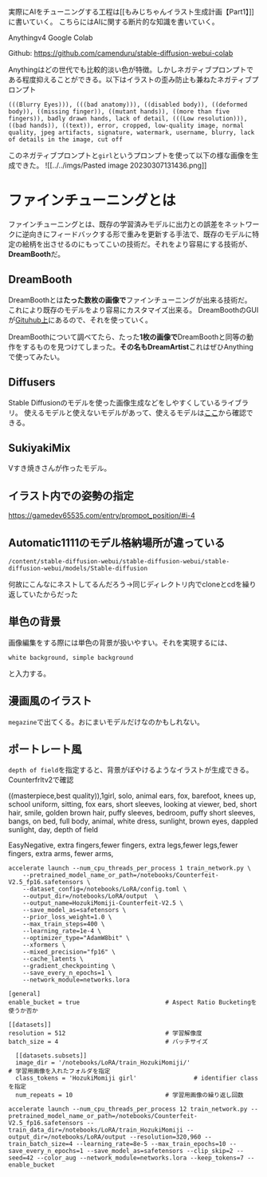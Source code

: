 実際にAIをチューニングする工程は[[もみじちゃんイラスト生成計画【Part1】]]に書いていく。
こちらにはAIに関する断片的な知識を書いていく。

Anythingv4 Google Colab

Github:
https://github.com/camenduru/stable-diffusion-webui-colab

Anythingはどの世代でも比較的淡い色が特徴。しかしネガティブプロンプトである程度抑えることができる。以下はイラストの歪み防止も兼ねたネガティブプロンプト
```
(((Blurry Eyes))), (((bad anatomy))), ((disabled body)), ((deformed body)), ((missing finger)), ((mutant hands)), ((more than five fingers)), badly drawn hands, lack of detail, (((Low resolution))), ((bad hands)), ((text)), error, cropped, low-quality image, normal quality, jpeg artifacts, signature, watermark, username, blurry, lack of details in the image, cut off
```

このネガティブプロンプトと`girl`というプロンプトを使って以下の様な画像を生成できた。
![[../../imgs/Pasted image 20230307131436.png]]

# ファインチューニングとは

ファインチューニングとは、既存の学習済みモデルに出力との誤差をネットワークに逆向きにフィードバックする形で重みを更新する手法で、既存のモデルに特定の絵柄を出させるのにもってこいの技術だ。それをより容易にする技術が、**DreamBooth**だ。

## DreamBooth

DreamBoothとは**たった数枚の画像で**ファインチューニングが出来る技術だ。
これにより既存のモデルをより容易にカスタマイズ出来る。
DreamBoothのGUIが[Gituhub上](https://github.com/smy20011/dreambooth-gui)にあるので、それを使っていく。

DreamBoothについて調べてたら、たった**1枚の画像で**DreamBoothと同等の動作をするものを見つけてしまった。**その名もDreamArtist**これはぜひAnythingで使ってみたい。

## Diffusers
Stable Diffusionのモデルを使った画像生成などをしやすくしているライブラリ。
使えるモデルと使えないモデルがあって、使えるモデルは[ここ](https://huggingface.co/models?other=stable-diffusion)から確認できる。

## SukiyakiMix
Vすき焼きさんが作ったモデル。

## イラスト内での姿勢の指定
https://gamedev65535.com/entry/prompot_position/#i-4

## Automatic1111のモデル格納場所が違っている
`/content/stable-diffusion-webui/stable-diffusion-webui/stable-diffusion-webui/models/Stable-diffusion`

何故にこんなにネストしてるんだろう→同じディレクトリ内でcloneとcdを繰り返していたからだった

## 単色の背景
画像編集をする際には単色の背景が扱いやすい。それを実現するには、
```
white background, simple background
```
と入力する。

## 漫画風のイラスト
`megazine`で出てくる。おにまいモデルだけなのかもしれない。

## ポートレート風
`depth of field`を指定すると、背景がぼやけるようなイラストが生成できる。Counterfrltv2で確認

((masterpiece,best quality)),1girl, solo, animal ears, fox, barefoot, knees up, school uniform, sitting, fox ears, short sleeves, looking at viewer, bed, short hair, smile, golden brown hair, puffy sleeves, bedroom, puffy short sleeves, bangs, on bed, full body, animal, white dress, sunlight, brown eyes, dappled sunlight, day, depth of field

EasyNegative, extra fingers,fewer fingers,  extra legs,fewer legs,fewer fingers,  extra arms, fewer arms,

```
accelerate launch --num_cpu_threads_per_process 1 train_network.py \
    --pretrained_model_name_or_path=/notebooks/Counterfeit-V2.5_fp16.safetensors \
    --dataset_config=/notebooks/LoRA/config.toml \
    --output_dir=/notebooks/LoRA/output  \
    --output_name=HozukiMomiji-Counterfeit-V2.5 \
    --save_model_as=safetensors \
    --prior_loss_weight=1.0 \
    --max_train_steps=400 \
    --learning_rate=1e-4 \
    --optimizer_type="AdamW8bit" \
    --xformers \
    --mixed_precision="fp16" \
    --cache_latents \
    --gradient_checkpointing \
    --save_every_n_epochs=1 \
    --network_module=networks.lora
```

```
[general]
enable_bucket = true                        # Aspect Ratio Bucketingを使うか否か

[[datasets]]
resolution = 512                            # 学習解像度
batch_size = 4                              # バッチサイズ

  [[datasets.subsets]]
  image_dir = '/notebooks/LoRA/train_HozukiMomiji/'                     # 学習用画像を入れたフォルダを指定
  class_tokens = 'HozukiMomiji girl'                # identifier class を指定
  num_repeats = 10                          # 学習用画像の繰り返し回数
```

```
accelerate launch --num_cpu_threads_per_process 12 train_network.py --pretrained_model_name_or_path=/notebooks/Counterfeit-V2.5_fp16.safetensors --train_data_dir=/notebooks/LoRA/train_HozukiMomiji --output_dir=/notebooks/LoRA/output --resolution=320,960 --train_batch_size=4 --learning_rate=8e-5 --max_train_epochs=10 --save_every_n_epochs=1 --save_model_as=safetensors --clip_skip=2 --seed=42 --color_aug --network_module=networks.lora --keep_tokens=7 --enable_bucket
```

```


```

```python
```
